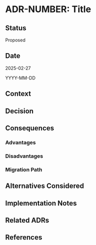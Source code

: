 # ADR-NUMBER: Title

## Status

<!-- Proposed, Accepted, Deprecated, or Superseded -->

Proposed

## Date

2025-02-27

YYYY-MM-DD

## Context

<!--
Describe the problem or need that this decision addresses.
Include background information and the forces at play.
Why is this decision significant?
-->

## Decision

<!--
Describe the architectural decision being made.
Be clear and precise about the solution.
Use code examples where appropriate.
-->

## Consequences

### Advantages

<!-- List positive consequences of the decision -->

### Disadvantages

<!-- List negative consequences or tradeoffs of the decision -->

### Migration Path

<!-- If applicable, describe how existing code will migrate to the new approach -->

## Alternatives Considered

<!--
List alternative solutions that were considered.
Explain why they were not chosen.
-->

## Implementation Notes

<!--
Include specific guidance for implementers.
References to examples, patterns, or other resources.
Testing requirements or approaches.
-->

## Related ADRs

<!-- List related ADRs or other documents -->

## References

<!-- External references, papers, blog posts, etc. -->
